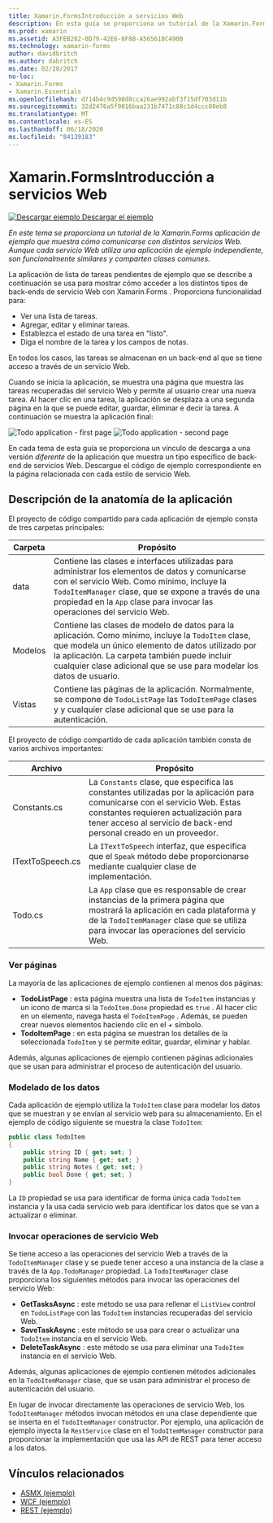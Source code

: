 ```yaml
---
title: Xamarin.FormsIntroducción a servicios Web
description: En esta guía se proporciona un tutorial de la Xamarin.Forms aplicación de ejemplo que muestra cómo comunicarse con distintos servicios Web. Aunque cada servicio Web utiliza una aplicación de ejemplo independiente, son funcionalmente similares y comparten clases comunes.
ms.prod: xamarin
ms.assetid: A3FEB262-0D79-42E6-8F8B-A565618C490B
ms.technology: xamarin-forms
author: davidbritch
ms.author: dabritch
ms.date: 02/28/2017
no-loc:
- Xamarin.Forms
- Xamarin.Essentials
ms.openlocfilehash: d714b4c9d598d8cca26ae992abf3f15df703d11b
ms.sourcegitcommit: 32d2476a5f9016baa231b7471c88c1d4ccc08eb8
ms.translationtype: MT
ms.contentlocale: es-ES
ms.lasthandoff: 06/18/2020
ms.locfileid: "84139183"
---
```

# <a name="xamarinforms-web-services-introduction"></a>Xamarin.FormsIntroducción a servicios Web

[![Descargar ejemplo](~/media/shared/download.png) Descargar el ejemplo](https://docs.microsoft.com/samples/xamarin/xamarin-forms-samples/webservices-todorest)

_En este tema se proporciona un tutorial de la Xamarin.Forms aplicación de ejemplo que muestra cómo comunicarse con distintos servicios Web. Aunque cada servicio Web utiliza una aplicación de ejemplo independiente, son funcionalmente similares y comparten clases comunes._

La aplicación de lista de tareas pendientes de ejemplo que se describe a continuación se usa para mostrar cómo acceder a los distintos tipos de back-ends de servicio Web con Xamarin.Forms . Proporciona funcionalidad para:

- Ver una lista de tareas.
- Agregar, editar y eliminar tareas.
- Establezca el estado de una tarea en "listo".
- Diga el nombre de la tarea y los campos de notas.

En todos los casos, las tareas se almacenan en un back-end al que se tiene acceso a través de un servicio Web.

Cuando se inicia la aplicación, se muestra una página que muestra las tareas recuperadas del servicio Web y permite al usuario crear una nueva tarea. Al hacer clic en una tarea, la aplicación se desplaza a una segunda página en la que se puede editar, guardar, eliminar e decir la tarea. A continuación se muestra la aplicación final:

![](introduction-images/app-example-1.png "Todo application - first page")
![](introduction-images/app-example-2.png "Todo application - second page")

En cada tema de esta guía se proporciona un vínculo de descarga a una versión *diferente* de la aplicación que muestra un tipo específico de back-end de servicios Web. Descargue el código de ejemplo correspondiente en la página relacionada con cada estilo de servicio Web.

## <a name="understand-the-application-anatomy"></a>Descripción de la anatomía de la aplicación

El proyecto de código compartido para cada aplicación de ejemplo consta de tres carpetas principales:

|Carpeta|Propósito|
|--- |--- |
|data|Contiene las clases e interfaces utilizadas para administrar los elementos de datos y comunicarse con el servicio Web. Como mínimo, incluye la `TodoItemManager` clase, que se expone a través de una propiedad en la `App` clase para invocar las operaciones del servicio Web.|
|Modelos|Contiene las clases de modelo de datos para la aplicación. Como mínimo, incluye la `TodoItem` clase, que modela un único elemento de datos utilizado por la aplicación. La carpeta también puede incluir cualquier clase adicional que se use para modelar los datos de usuario.|
|Vistas|Contiene las páginas de la aplicación. Normalmente, se compone de `TodoListPage` las `TodoItemPage` clases y y cualquier clase adicional que se use para la autenticación.|

El proyecto de código compartido de cada aplicación también consta de varios archivos importantes:

|Archivo|Propósito|
|--- |--- |
|Constants.cs|La `Constants` clase, que especifica las constantes utilizadas por la aplicación para comunicarse con el servicio Web. Estas constantes requieren actualización para tener acceso al servicio de back-end personal creado en un proveedor.|
|ITextToSpeech.cs|La `ITextToSpeech` interfaz, que especifica que el `Speak` método debe proporcionarse mediante cualquier clase de implementación.|
|Todo.cs|La `App` clase que es responsable de crear instancias de la primera página que mostrará la aplicación en cada plataforma y de la `TodoItemManager` clase que se utiliza para invocar las operaciones del servicio Web.|

### <a name="view-pages"></a>Ver páginas

La mayoría de las aplicaciones de ejemplo contienen al menos dos páginas:

- **TodoListPage** : esta página muestra una lista de `TodoItem` instancias y un icono de marca si la `TodoItem.Done` propiedad es `true` . Al hacer clic en un elemento, navega hasta el `TodoItemPage` . Además, se pueden crear nuevos elementos haciendo clic en el *+* símbolo.
- **TodoItemPage** : en esta página se muestran los detalles de la seleccionada `TodoItem` y se permite editar, guardar, eliminar y hablar.

Además, algunas aplicaciones de ejemplo contienen páginas adicionales que se usan para administrar el proceso de autenticación del usuario.

### <a name="model-the-data"></a>Modelado de los datos

Cada aplicación de ejemplo utiliza la `TodoItem` clase para modelar los datos que se muestran y se envían al servicio web para su almacenamiento. En el ejemplo de código siguiente se muestra la clase `TodoItem`:

```csharp
public class TodoItem
{
    public string ID { get; set; }
    public string Name { get; set; }
    public string Notes { get; set; }
    public bool Done { get; set; }
}
```

La `ID` propiedad se usa para identificar de forma única cada `TodoItem` instancia y la usa cada servicio web para identificar los datos que se van a actualizar o eliminar.

### <a name="invoke-web-service-operations"></a>Invocar operaciones de servicio Web

Se tiene acceso a las operaciones del servicio Web a través de la `TodoItemManager` clase y se puede tener acceso a una instancia de la clase a través de la `App.TodoManager` propiedad. La `TodoItemManager` clase proporciona los siguientes métodos para invocar las operaciones del servicio Web:

- **GetTasksAsync** : este método se usa para rellenar el `ListView` control en `TodoListPage` con las `TodoItem` instancias recuperadas del servicio Web.
- **SaveTaskAsync** : este método se usa para crear o actualizar una `TodoItem` instancia en el servicio Web.
- **DeleteTaskAsync** : este método se usa para eliminar una `TodoItem` instancia en el servicio Web.

Además, algunas aplicaciones de ejemplo contienen métodos adicionales en la `TodoItemManager` clase, que se usan para administrar el proceso de autenticación del usuario.

En lugar de invocar directamente las operaciones de servicio Web, los `TodoItemManager` métodos invocan métodos en una clase dependiente que se inserta en el `TodoItemManager` constructor. Por ejemplo, una aplicación de ejemplo inyecta la `RestService` clase en el `TodoItemManager` constructor para proporcionar la implementación que usa las API de REST para tener acceso a los datos.

## <a name="related-links"></a>Vínculos relacionados

- [ASMX (ejemplo)](https://docs.microsoft.com/samples/xamarin/xamarin-forms-samples/webservices-todoasmx)
- [WCF (ejemplo)](https://docs.microsoft.com/samples/xamarin/xamarin-forms-samples/webservices-todowcf)
- [REST (ejemplo)](https://docs.microsoft.com/samples/xamarin/xamarin-forms-samples/webservices-todorest)
